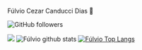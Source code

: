  Fúlvio Cezar Canducci Dias 👋

![GitHub followers](https://img.shields.io/github/followers/fulviocanducci?style=social)

![](https://camo.githubusercontent.com/18c2e722573d900df7253210001f52b7b83e8bbd7fb224fb03a7edb543b6b223/68747470733a2f2f696d672e736869656c64732e696f2f62616467652f2d56697375616c25323053747564696f253230436f64652d6666663f7374796c653d706c6173746963266c6f676f3d76697375616c2d73747564696f2d636f6465266c6f676f436f6c6f723d303037414343) ![Fúlvio github stats](https://github-readme-stats.vercel.app/api?username=fulviocanducci&show_icons=true&locale=en) [![Fúlvio Top Langs](https://github-readme-stats.vercel.app/api/top-langs/?username=fulviocanducci&show_icons=true&locale=en)](https://github.com/anuraghazra/github-readme-stats)

<!--
**fulviocanducci/fulviocanducci** is a ✨ _special_ ✨ repository because its `README.md` (this file) appears on your GitHub profile.

Here are some ideas to get you started:

- 🔭 I’m currently working on ...
- 🌱 I’m currently learning ...
- 👯 I’m looking to collaborate on ...
- 🤔 I’m looking for help with ...
- 💬 Ask me about ...
- 📫 How to reach me: ...
- 😄 Pronouns: ...
- ⚡ Fun fact: ...
-->
